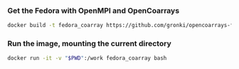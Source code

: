 ### Get the Fedora with OpenMPI and OpenCoarrays

```bash
docker build -t fedora_coarray https://github.com/gronki/opencoarrays-fortran-fedora.git
```

### Run the image, mounting the current directory

```bash
docker run -it -v "$PWD":/work fedora_coarray bash
```
